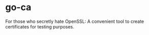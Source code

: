 # go-ca
For those who secretly hate OpenSSL: A convenient tool to create certificates for testing purposes.
